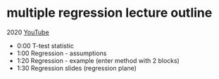 # multiple regression lecture outline

2020 [YouTube](https://youtu.be/MzrcyNIrmg4)

* 0:00 T-test statistic
* 1:00 Regression - assumptions
* 1:20 Regression - example (enter method with 2 blocks)
* 1:30 Regression slides (regression plane)